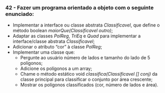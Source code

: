 ### 42 - Fazer um programa orientado a objeto com o seguinte enunciado: 
* Implementar a interface ou classe abstrata *Classificavel*, que define o método boolean *maiorQue(Classificavel outro)*;
* Adaptar as classes *PolReg*, *TriEq* e *Quad* para implementar a interface/classe abstrata *Classificavel*;
* Adicionar o atributo “cor” à classe *PolReg*;
* Implementar uma classe que: 
	* Pergunte ao usuário número de lados e tamanho do lado de 5 polígonos; 
	* Adicione os polígonos a um array;
	* Chame o método estático void *classifica(Classificavel [] conj)* da classe principal para classificar o conjunto por área crescente;
	* Mostrar os polígonos classificados (cor, número de lados e área).